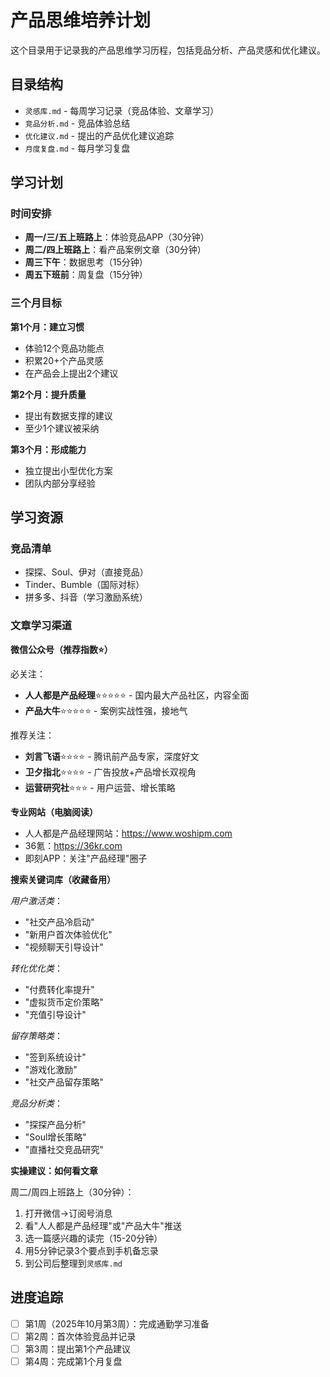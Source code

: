 # 产品思维培养计划

这个目录用于记录我的产品思维学习历程，包括竞品分析、产品灵感和优化建议。

## 目录结构

- `灵感库.md` - 每周学习记录（竞品体验、文章学习）
- `竞品分析.md` - 竞品体验总结
- `优化建议.md` - 提出的产品优化建议追踪
- `月度复盘.md` - 每月学习复盘

## 学习计划

### 时间安排
- **周一/三/五上班路上**：体验竞品APP（30分钟）
- **周二/四上班路上**：看产品案例文章（30分钟）
- **周三下午**：数据思考（15分钟）
- **周五下班前**：周复盘（15分钟）

### 三个月目标

**第1个月：建立习惯**
- 体验12个竞品功能点
- 积累20+个产品灵感
- 在产品会上提出2个建议

**第2个月：提升质量**
- 提出有数据支撑的建议
- 至少1个建议被采纳

**第3个月：形成能力**
- 独立提出小型优化方案
- 团队内部分享经验

## 学习资源

### 竞品清单
- 探探、Soul、伊对（直接竞品）
- Tinder、Bumble（国际对标）
- 拼多多、抖音（学习激励系统）

### 文章学习渠道

**微信公众号（推荐指数⭐）**

必关注：
- **人人都是产品经理**⭐⭐⭐⭐⭐ - 国内最大产品社区，内容全面
- **产品大牛**⭐⭐⭐⭐⭐ - 案例实战性强，接地气

推荐关注：
- **刘言飞语**⭐⭐⭐⭐ - 腾讯前产品专家，深度好文
- **卫夕指北**⭐⭐⭐⭐ - 广告投放+产品增长双视角
- **运营研究社**⭐⭐⭐ - 用户运营、增长策略

**专业网站（电脑阅读）**
- 人人都是产品经理网站：https://www.woshipm.com
- 36氪：https://36kr.com
- 即刻APP：关注"产品经理"圈子

**搜索关键词库（收藏备用）**

*用户激活类*：
- "社交产品冷启动"
- "新用户首次体验优化"
- "视频聊天引导设计"

*转化优化类*：
- "付费转化率提升"
- "虚拟货币定价策略"
- "充值引导设计"

*留存策略类*：
- "签到系统设计"
- "游戏化激励"
- "社交产品留存策略"

*竞品分析类*：
- "探探产品分析"
- "Soul增长策略"
- "直播社交竞品研究"

**实操建议：如何看文章**

周二/周四上班路上（30分钟）：
1. 打开微信→订阅号消息
2. 看"人人都是产品经理"或"产品大牛"推送
3. 选一篇感兴趣的读完（15-20分钟）
4. 用5分钟记录3个要点到手机备忘录
5. 到公司后整理到`灵感库.md`

## 进度追踪

- [ ] 第1周（2025年10月第3周）：完成通勤学习准备
- [ ] 第2周：首次体验竞品并记录
- [ ] 第3周：提出第1个产品建议
- [ ] 第4周：完成第1个月复盘
